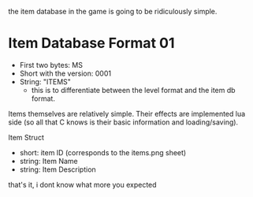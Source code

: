 the item database in the game is going to be ridiculously simple.

# Item Database Format 01

* First two bytes: MS
* Short with the version: 0001
* String: "ITEMS"
  * this is to differentiate between the level format and the item db format.
  
Items themselves are relatively simple. Their effects are implemented lua side (so all that C knows is their basic information and loading/saving).

Item Struct
* short: item ID (corresponds to the items.png sheet)
* string: Item Name
* string: Item Description

that's it, i dont know what more you expected
